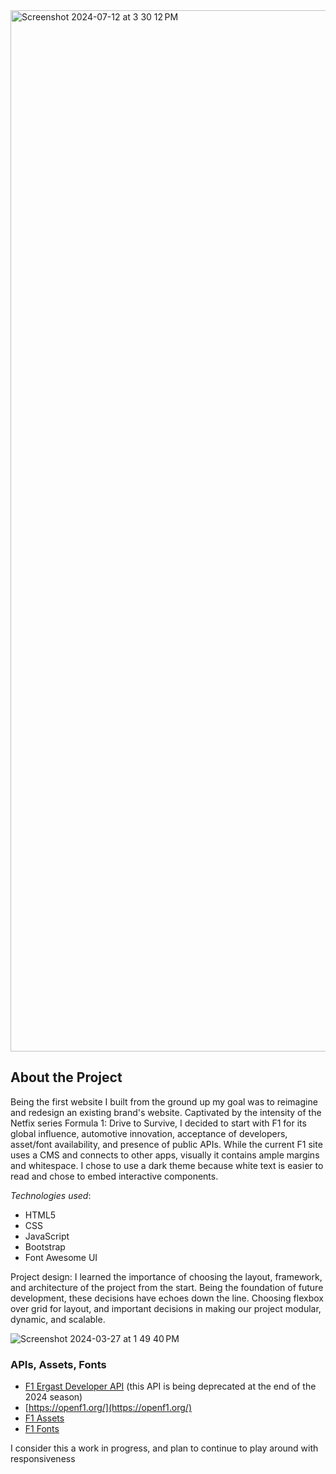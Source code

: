 <img width="1666" alt="Screenshot 2024-07-12 at 3 30 12 PM" src="https://github.com/user-attachments/assets/83f9d14c-e650-42dc-bef8-91f0ebb86b72">

## About the Project

Being the first website I built from the ground up my goal was to reimagine and redesign an existing brand's website. Captivated by the intensity of the Netfix series Formula 1: Drive to Survive, I decided to start with F1 for its global influence, automotive innovation, acceptance of developers, asset/font availability, and presence of public APIs. While the current F1 site uses a CMS and connects to other apps, visually it contains ample margins and whitespace. I chose to use a dark theme because white text is easier to read and chose to embed interactive components.

*Technologies used*:
- HTML5
- CSS
- JavaScript
- Bootstrap
- Font Awesome UI

Project design: I learned the importance of choosing the layout, framework, and architecture of the project from the start. Being the foundation of future development, these decisions have echoes down the line. Choosing flexbox over grid for layout, and  important decisions in making our project modular, dynamic, and scalable. 

![Screenshot 2024-03-27 at 1 49 40 PM](https://github.com/user-attachments/assets/bb2a8848-010e-4d10-9cbe-08495b89fb34)

### APIs, Assets, Fonts
- [F1 Ergast Developer API](http://ergast.com/mrd/) (this API is being deprecated at the end of the 2024 season)
- [https://openf1.org/](https://openf1.org/)
- [F1 Assets](f1assets.com)
- [F1 Fonts](https://imjustcreative.com/download-f1-fonts-formula-1-fonts/2021/09/16)
 
I consider this a work in progress, and plan to continue to play around with responsiveness


